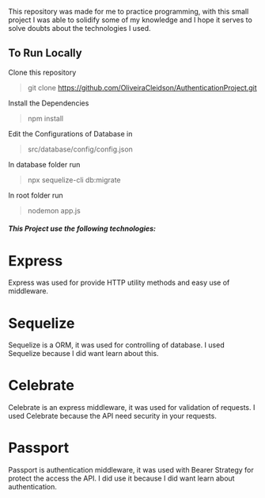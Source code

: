 This repository was made for me to practice programming, with this small project I was able to solidify some of my knowledge and I hope it serves to solve doubts about the technologies I used. <br />

## To Run Locally
Clone this repository
>git clone https://github.com/OliveiraCleidson/AuthenticationProject.git

Install the Dependencies
>npm install

Edit the Configurations of Database in 
>src/database/config/config.json

In database folder run
>npx sequelize-cli db:migrate

In root folder run
>nodemon app.js

##### This Project use the following technologies:

# **Express**
Express was used for provide HTTP utility methods and easy use of middleware.

# Sequelize
Sequelize is a ORM, it was used for controlling of database. I used Sequelize because I did want learn about this.

# Celebrate
Celebrate is an express middleware, it was used for validation of requests. I used Celebrate because the API need security in your requests.

# Passport
Passport is authentication middleware, it was used with Bearer Strategy for protect the access the API. I did use it because I did want learn about authentication.


